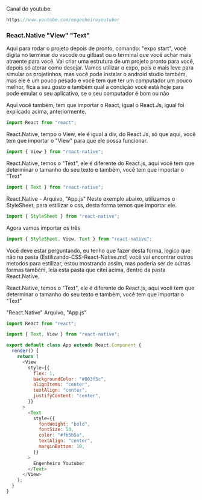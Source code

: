 Canal do youtube:

```js
https://www.youtube.com/engenheiroyoutuber
```

### React.Native "View" "Text"

Aqui para rodar o projeto depois de pronto, comando: "expo start", você digita
no terminar do vscode ou gitbast ou o terminal que você achar mais atraente para
você. Vai criar uma estrutura de um projeto pronto para você, depois só aterar
como desejar. Vamos utilizar o expo, pois e mais leve para simular os
projetinhos, mas você pode instalar o android studio também, mas ele é um pouco
pesado e você tem que ter um computador um pouco melhor, fica a seu gosto e
também qual a condição você está hoje para pode emular o seu aplicativo, se o
seu computador é bom ou não

Aqui você também, tem que importar o React, igual o React.Js, igual foi
explicado acima, anteriormente.

```js
import React from "react";
```

React.Native, tempo o View, ele é igual a div, do React.Js, só que aqui, você
tem que importar o "View" para que ele possa funcionar.

```js
import { View } from "react-native";
```

React.Native, temos o "Text", ele é diferente do React.js, aqui você tem que
determinar o tamanho do seu texto e também, você tem que importar o "Text"

```js
import { Text } from "react-native";
```

React.Native - Arquivo, "App.js" Neste exemplo abaixo, utilizamos o StyleSheet,
para estilizar o css, desta forma temos que importar ele.

```js
import { StyleSheet } from "react-native";
```

Agora vamos importar os três

```js
import { StyleSheet, View, Text } from "react-native";
```

Você deve estar perguntando, eu tenho que fazer desta forma, logico que não na
pasta (Estilizando-CSS-React-Native.md) você vai encontrar outros metodos para
estilizar, estou mostrando assim, mas poderia ser de outras formas também, leia
esta pasta que citei acima, dentro da pasta React.Native.

React.Native, temos o "Text", ele é diferente do React.js, aqui você tem que
determinar o tamanho do seu texto e também, você tem que importar o "Text"

"React.Native" Arquivo, "App.js"

```js
import React from "react";

import { Text, View } from "react-native";

export default class App extends React.Component {
  render() {
    return (
      <View
        style={{
          flex: 1,
          backgroundColor: "#003f5c",
          alignItems: "center",
          textAlign: "center",
          justifyContent: "center",
        }}
      >
        <Text
          style={{
            fontWeight: "bold",
            fontSize: 50,
            color: "#fb5b5a",
            textAlign: "center",
            marginBottom: 10,
          }}
        >
          Engenheiro Youtuber
        </Text>
      </View>
    );
  }
}
```
